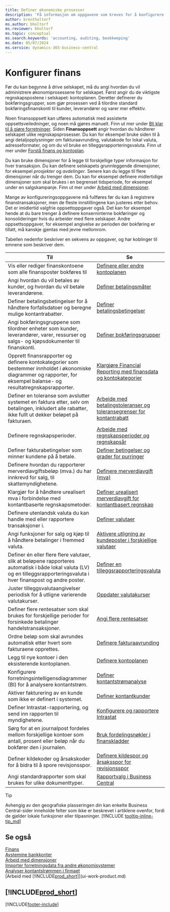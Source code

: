 ```yaml
---
title: Definer økonomiske prosesser
description: 'Få informasjon om oppgavene som kreves for å konfigurere finans i virksomheten slik at alle regnskaps-, revisjons- og bokføringsbehov dekkes.'
author: brentholtorf
ms.author: bholtorf
ms.reviewer: bholtorf
ms.topic: conceptual
ms.search.keywords: 'accounting, auditing, bookkeeping'
ms.date: 05/07/2024
ms.service: dynamics-365-business-central
---
```

# <a name="setting-up-finance"></a>Konfigurer finans

Før du kan begynne å drive selskapet, må du angi hvordan du vil administrere økonomiprosessene for selskapet. Først angir du de viktigste regnskapspostene i selskapet: kontoplanen. Deretter definerer du bokføringsgrupper, som gjør prosessen ved å tilordne standard bokføringsfinanskonti til kunder, leverandører og varer mer effektiv.

Noen finansoppsett kan utføres automatisk med assisterte oppsettsveiledninger, og noen må gjøres manuelt. Finn ut mer under [Bli klar til å gjøre forretninger](ui-get-ready-business.md). Siden **Finansoppsett** angir hvordan du håndterer selskapet ulike regnskapsprosesser. Du kan for eksempel bruke siden til å angi detaljopplysninger om fakturaavrunding, valutakode for lokal valuta, adresseformater, og om du vil bruke en tilleggsrapporteringsvaluta. Finn ut mer under [Forstå finans og kontoplan](finance-general-ledger.md).  

Du kan bruke dimensjoner for å legge til forskjellige typer informasjon for hver transaksjon. Du kan definere selskapets grunnleggende dimensjoner, for eksempel *prosjekter* og *avdelinger*. Senere kan du legge til flere dimensjoner når du trenger dem. Du kan for eksempel definere midlertidige dimensjoner som skal brukes i en begrenset tidsperiode, for eksempel under en salgskampanje. Finn ut mer under [Arbeid med dimensjoner](finance-dimensions.md).

Mange av konfigureringsoppgavene må fullføres før du kan å registrere finanstransaksjoner, men de fleste innstillingene kan justeres etter behov. Det er imidlertid valgfrie oppsettoppgaver også. Det kan for eksempel hende at du bare trenger å definere konserninterne bokføringer og konsolideringer hvis du arbeider med flere selskaper. Andre oppsettsoppgaver, for eksempel angivelse av perioden der bokføring er tillatt, må kanskje gjentas med jevne mellomrom.  

Tabellen nedenfor beskriver en sekvens av oppgaver, og har koblinger til emnene som beskriver dem.

| Til | Se |
| --- | --- |
|Vis eller rediger finanskontoene som alle finansposter bokføres til|[Definere eller endre kontoplanen](finance-setup-chart-accounts.md)|
| Angi hvordan du vil betales av kunder, og hvordan du vil betale leverandørene. |[Definer betalingsmåter](finance-payment-methods.md) |
| Definer betalingsbetingelser for å håndtere forfallsdatoer og beregne mulige kontantrabatter.|[Definer betalingsbetingelser](finance-payment-terms.md) |
| Angi bokføringsgruppene som tilordner enheter som kunder, leverandører, varer, ressurser og salgs- og kjøpsdokumenter til finanskonti. |[Definer bokføringsgrupper](finance-posting-groups.md)|
|Opprett finansrapporter og definere kontokategorier som bestemmer innholdet i økonomiske diagrammer og rapporter, for eksempel balanse- og resultatregnskapsrapporter.|[Klargjøre Financial Reporting med finansdata og kontokategorier](bi-how-work-account-schedule.md)|
|Definer en toleranse som avslutter systemet en faktura etter, selv om betalingen, inkludert alle rabatter, ikke fullt ut dekker beløpet på fakturaen.|[Arbeide med betalingstoleranser og toleransegrenser for kontantrabatt](finance-payment-tolerance-and-payment-discount-tolerance.md)|
| Definere regnskapsperioder. |[Arbeide med regnskapsperioder og regnskapsår](finance-accounting-periods-and-fiscal-years.md) |
|Definer fakturabetingelser som minner kundene på å betale.|[Definer betingelser og grader for purringer](finance-setup-reminders.md)|
| Definere hvordan du rapporterer merverdiavgiftsbeløp (mva.) du har innkrevd for salg, til skattemyndighetene. |[Definere merverdiavgift (mva)](finance-setup-vat.md)|
|Klargjør for å håndtere urealisert mva i forbindelse med kontantbaserte regnskapsmetoder.|[Definer urealisert merverdiavgift for kontantbasert regnskap](finance-setup-unrealized-vat.md)|
|Definere utenlandsk valuta du kan handle med eller rapportere transaksjoner i.|[Definer valutaer](finance-set-up-currencies.md)|
| Angi funksjoner for salg og kjøp til å håndtere betalinger i fremmed valuta.|[Aktivere utligning av kundeposter i forskjellige valutaer](finance-how-enable-application-ledger-entries-different-currencies.md)
|Definer én eller flere flere valutaer, slik at beløpene rapporteres automatisk i både lokal valuta (LV) og en tilleggsrapporteringsvaluta i hver finanspost og andre poster.|[Definer en tilleggsrapporteringsvaluta](finance-how-setup-additional-currencies.md)|
|Juster tilleggsvalutaangivelser periodisk for å utligne varierende valutakurser.|[Oppdater valutakurser](finance-how-update-currencies.md)|
|Definer flere rentesatser som skal brukes for forskjellige perioder for forsinkede betalinger handelstransaksjoner.|[Angi flere rentesatser](finance-how-to-set-up-multiple-interest-rates.md)|
|Ordne beløp som skal avrundes automatisk etter hvert som fakturaene opprettes.|[Definere fakturaavrunding](finance-set-up-invoice-rounding.md)|
| Legg til nye kontoer i den eksisterende kontoplanen. |[Definere kontoplanen](finance-setup-chart-accounts.md) |
| Konfigurere forretningsintelligensdiagrammer (BI) for å analysere kontantstrøm. |[Definer kontantstrømanalyse](finance-setup-cash-flow-analyses.md) |
|Aktiver fakturering av en kunde som ikke er definert i systemet.|[Definer kontantkunder](finance-how-to-set-up-cash-customers.md)|
| Definer Intrastat-rapportering, og send inn rapporten til myndighetene. | [Konfigurere og rapportere Intrastat](finance-how-setup-report-intrastat.md)|
|Sørg for at en journalpost fordeles mellom forskjellige kontoer som antall, prosent eller beløp når du bokfører den i journalen.|[Bruk fordelingsnøkler i finanskladder](ui-how-use-allocation-keys-general-journals.md)|
|Definer kildekoder og årsakskoder for å bidra til å spore revisjonsspor.|[Definere kildespor og årsaksspor for revisjonsspor](finance-setup-trail-codes.md)|
|Angi standardrapporter som skal brukes for ulike dokumenttyper.|[Rapportvalg i Business Central](across-report-selections.md)|

> [!TIP]
> Avhengig av den geografiske plasseringen din kan enkelte Business Central-sider inneholde felter som ikke er beskrevet i artiklene ovenfor, fordi de gjelder lokale funksjoner eller tilpasninger. [!INCLUDE [tooltip-inline-tip_md](includes/tooltip-inline-tip_md.md)]

## <a name="see-also"></a>Se også

[Finans](finance.md)  
[Avstemme bankkonter](bank-manage-bank-accounts.md)  
[Arbeid med dimensjoner](finance-dimensions.md)  
[Importer forretningsdata fra andre økonomisystemer](across-import-data-configuration-packages.md)  
[Analyser kontantstrømmen i firmaet](finance-analyze-cash-flow.md)  
[Arbeid med [!INCLUDE[prod_short](includes/prod_short.md)]](ui-work-product.md)  

## [!INCLUDE[prod_short](includes/free_trial_md.md)]  

[!INCLUDE[footer-include](includes/footer-banner.md)]
